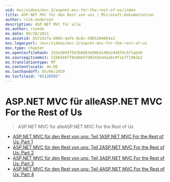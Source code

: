 ```yaml
---
uid: mvc/videos/mvc-2/aspnet-mvc-for-the-rest-of-us/index
title: ASP.NET MVC für den Rest von uns | Microsoft-Dokumentation
author: rick-anderson
description: ASP.NET MVC für alle
ms.author: riande
ms.date: 09/28/2011
ms.assetid: b57141fa-8903-4afe-8c8c-d965204001e2
msc.legacyurl: /mvc/videos/mvc-2/aspnet-mvc-for-the-rest-of-us
msc.type: chapter
ms.openlocfilehash: 243e2093f563b6663e99bd140e2449f4c5f1ab49
ms.sourcegitcommit: 51b01b6ff8edde57d8243e4da28c9f1e7f1962b2
ms.translationtype: MT
ms.contentlocale: de-DE
ms.lasthandoff: 05/06/2019
ms.locfileid: "65120565"
---
```

# <a name="aspnet-mvc-for-the-rest-of-us"></a><span data-ttu-id="01ea7-103">ASP.NET MVC für alle</span><span class="sxs-lookup"><span data-stu-id="01ea7-103">ASP.NET MVC For the Rest of Us</span></span>

> <span data-ttu-id="01ea7-104">ASP.NET MVC für alle</span><span class="sxs-lookup"><span data-stu-id="01ea7-104">ASP.NET MVC For the Rest of Us</span></span>

- [<span data-ttu-id="01ea7-105">ASP.NET MVC für den Rest von uns: Teil 1</span><span class="sxs-lookup"><span data-stu-id="01ea7-105">ASP.NET MVC For the Rest of Us: Part 1</span></span>](aspnet-mvc-for-the-rest-of-us-part-1.md)
- [<span data-ttu-id="01ea7-106">ASP.NET MVC für den Rest von uns: Teil 2</span><span class="sxs-lookup"><span data-stu-id="01ea7-106">ASP.NET MVC For the Rest of Us: Part 2</span></span>](aspnet-mvc-for-the-rest-of-us-part-2.md)
- [<span data-ttu-id="01ea7-107">ASP.NET MVC für den Rest von uns: Teil 3</span><span class="sxs-lookup"><span data-stu-id="01ea7-107">ASP.NET MVC For the Rest of Us: Part 3</span></span>](aspnet-mvc-for-the-rest-of-us-part-3.md)
- [<span data-ttu-id="01ea7-108">ASP.NET MVC für den Rest von uns: Teil 4</span><span class="sxs-lookup"><span data-stu-id="01ea7-108">ASP.NET MVC For the Rest of Us: Part 4</span></span>](aspnet-mvc-for-the-rest-of-us-part-4.md)
